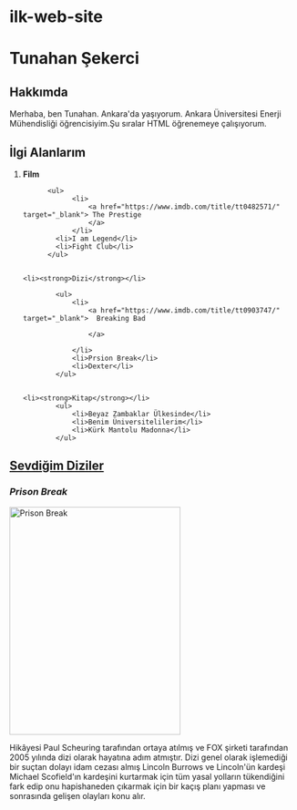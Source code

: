 # ilk-web-site
<h1>Tunahan Şekerci</h1>
<!-- Bio, kendini tanıtma vs. -->
<h2>Hakkımda</h2>
<p>Merhaba, ben Tunahan. Ankara'da yaşıyorum. Ankara Üniversitesi Enerji Mühendisliği öğrencisiyim.Şu sıralar HTML öğrenemeye çalışıyorum.</p>
<!-- Sıralı listeler oluşturma (ol,li,ul yapılarını kullanma) -->
<h2>İlgi Alanlarım</h2>

<ol>
    <li><strong>Film</strong></li>

          <ul>
                <li> 
                    <a href="https://www.imdb.com/title/tt0482571/" target="_blank"> The Prestige
                    </a>
                </li>
            <li>I am Legend</li>
            <li>Fight Club</li>
          </ul>


    <li><strong>Dizi</strong></li>
          
            <ul>
                <li>
                    <a href="https://www.imdb.com/title/tt0903747/" target="_blank">  Breaking Bad

                    </a>

                </li>
                <li>Prsion Break</li>
                <li>Dexter</li>
            </ul>


    <li><strong>Kitap</strong></li>
            <ul>
                <li>Beyaz Zambaklar Ülkesinde</li>
                <li>Benim Üniversitelilerim</li>
                <li>Kürk Mantolu Madonna</li>
            </ul>                                         
</ol>        

<h2> <a href="#">Sevdiğim Diziler</a> </h2>

<h3><em>Prison Break</em></h3>

<!-- img ekleme -->
<a href="https://www.beyazperde.com/diziler/dizi-451/" target="_blank">
    <img src="https://tr.web.img3.acsta.net/pictures/17/05/22/16/49/588696.jpg" alt="Prison Break" height="400" width="300">
</a>

<p>Hikâyesi Paul Scheuring tarafından ortaya atılmış ve FOX şirketi tarafından 2005 yılında dizi olarak hayatına adım atmıştır. Dizi genel olarak işlemediği bir suçtan dolayı idam cezası almış Lincoln Burrows  ve Lincoln'ün kardeşi Michael Scofield'ın kardeşini kurtarmak için tüm yasal yolların tükendiğini fark edip onu hapishaneden çıkarmak için bir kaçış planı yapması ve sonrasında gelişen olayları konu alır.</p>
